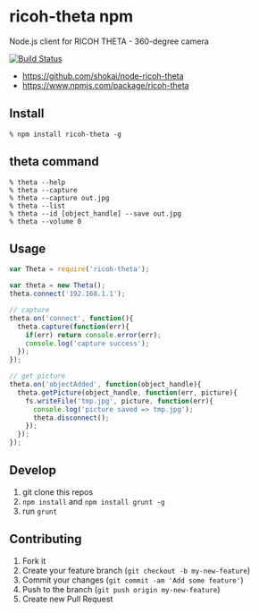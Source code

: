 # ricoh-theta npm
Node.js client for RICOH THETA - 360-degree camera

[![Build Status](https://travis-ci.org/shokai/node-ricoh-theta.svg?branch=master)](https://travis-ci.org/shokai/node-ricoh-theta)

- https://github.com/shokai/node-ricoh-theta
- https://www.npmjs.com/package/ricoh-theta


## Install

    % npm install ricoh-theta -g


## theta command

    % theta --help
    % theta --capture
    % theta --capture out.jpg
    % theta --list
    % theta --id [object_handle] --save out.jpg
    % theta --volume 0


## Usage

```javascript
var Theta = require('ricoh-theta');

var theta = new Theta();
theta.connect('192.168.1.1');

// capture
theta.on('connect', function(){
  theta.capture(function(err){
    if(err) return console.error(err);
    console.log('capture success');
  });
});

// get picture
theta.on('objectAdded', function(object_handle){
  theta.getPicture(object_handle, function(err, picture){
    fs.writeFile('tmp.jpg', picture, function(err){
      console.log('picture saved => tmp.jpg');
      theta.disconnect();
    });
  });
});
```

## Develop

1. git clone this repos
2. `npm install` and `npm install grunt -g`
3. run `grunt`

Contributing
------------
1. Fork it
2. Create your feature branch (`git checkout -b my-new-feature`)
3. Commit your changes (`git commit -am 'Add some feature'`)
4. Push to the branch (`git push origin my-new-feature`)
5. Create new Pull Request
